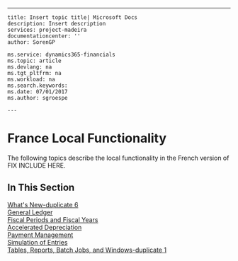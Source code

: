 ---
    title: Insert topic title| Microsoft Docs
    description: Insert description
    services: project-madeira
    documentationcenter: ''
    author: SorenGP

    ms.service: dynamics365-financials
    ms.topic: article
    ms.devlang: na
    ms.tgt_pltfrm: na
    ms.workload: na
    ms.search.keywords:
    ms.date: 07/01/2017
    ms.author: sgroespe

    ---
# France Local Functionality
The following topics describe the local functionality in the French version of FIX INCLUDE HERE<!--[!INCLUDE[navnow](../../ApplicationDesign/includes/navnow_md.md)] -->.  
  
## In This Section  
 [What's New-duplicate 6](../../LocalFunctionalityForMicrosoftDynamicsNav2016/France/what-s-new-duplicate-6.md)  
  [General Ledger](../../LocalFunctionalityForMicrosoftDynamicsNav2016/France/general-ledger.md)  
  [Fiscal Periods and Fiscal Years](../../LocalFunctionalityForMicrosoftDynamicsNav2016/France/fiscal-periods-and-fiscal-years.md)  
  [Accelerated Depreciation](../../LocalFunctionalityForMicrosoftDynamicsNav2016/France/accelerated-depreciation.md)  
  [Payment Management](../../LocalFunctionalityForMicrosoftDynamicsNav2016/France/payment-management.md)  
  [Simulation of Entries](../../LocalFunctionalityForMicrosoftDynamicsNav2016/France/simulation-of-entries.md)  
  [Tables, Reports, Batch Jobs, and Windows-duplicate 1](../../LocalFunctionalityForMicrosoftDynamicsNav2016/France/tables-reports-batch-jobs-and-windows-duplicate-1.md)